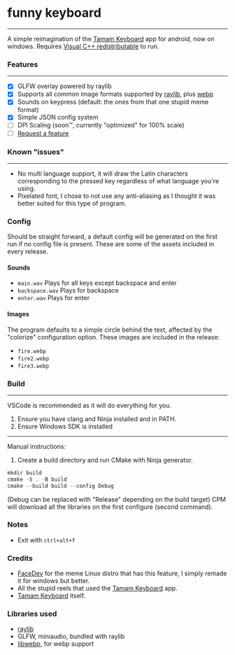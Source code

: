 # funny keyboard
---
A simple reimagination of the [Tamam Keyboard](https://play.google.com/store/apps/details?id=com.ziipin.softkeyboard.saudi) app for android, now on windows.
Requires [Visual C++ redistributable](https://learn.microsoft.com/en-us/cpp/windows/latest-supported-vc-redist?view=msvc-170#latest-supported-redistributable-version) to run.
### Features
---
- [x] GLFW overlay powered by raylib
- [x] Supports all common image formats supported by [raylib](https://github.com/raysan5/raylib), plus [webp](https://github.com/webmproject/libwebp)
- [x] Sounds on keypress (default: the ones from that one stupid meme format)
- [x] Simple JSON config system
- [ ] DPI Scaling (soon™️, currently "optimized" for 100% scale)
- [ ] [Request a feature](https://github.com/invades/funny-keyboard/issues)
### Known "issues"
---
- No multi language support, it will draw the Latin characters corresponding to the pressed key regardless of what language you're using.
- Pixelated font, I chose to not use any anti-aliasing as I thought it was better suited for this type of program.
### Config
Should be straight forward, a default config will be generated on the first run if no config file is present. These are some of the assets included in every release.
#### Sounds
- `main.wav`
	Plays for all keys except backspace and enter
- `backspace.wav`
	Plays for backspace
- `enter.wav`
	Plays for enter
#### Images
The program defaults to a simple circle behind the text, affected by the "colorize" configuration option. These images are included in the release:
- `fire.webp`
- `fire2.webp`
- `fire3.webp`
### Build
---
VSCode is recommended as it will do everything for you.
1. Ensure you have clang and Ninja installed and in PATH.
2. Ensure Windows SDK is installed
---
Manual instructions:
1. Create a build directory and run CMake with Ninja generator.
```powershell
mkdir build
cmake -S . -B build
cmake --build build --config Debug
```
(Debug can be replaced with "Release" depending on the build target)
CPM will download all the libraries on the first configure (second command).
### Notes
- Exit with `ctrl+alt+f`
### Credits
- [FaceDev](https://youtu.be/ROMLBio1iCI?t=387) for the meme Linux distro that has this feature, I simply remade it for windows but better.
- All the stupid reels that used the [Tamam Keyboard](https://play.google.com/store/apps/details?id=com.ziipin.softkeyboard.saudi) app.
- [Tamam Keyboard](https://play.google.com/store/apps/details?id=com.ziipin.softkeyboard.saudi) itself.
### Libraries used
- [raylib](https://github.com/raysan5/raylib)
- GLFW, miniaudio, bundled with raylib
- [libwebp](https://github.com/webmproject/libwebp), for webp support